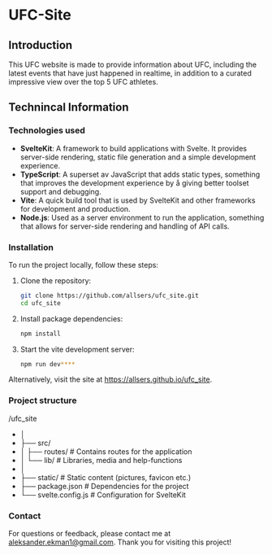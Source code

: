 # UFC-Site
## Introduction

This UFC website is made to provide information about UFC, including the latest events that have just happened in realtime, in addition to a curated
impressive view over the top 5 UFC athletes.

## Technincal Information

### Technologies used
- **SvelteKit**: A framework to build applications with Svelte. It provides server-side rendering, static file generation and a simple development experience.
- **TypeScript**: A superset av JavaScript that adds static types, something that improves the development experience by å giving better toolset support and debugging.
- **Vite**: A quick build tool that is used by SvelteKit and other frameworks for development and production.
- **Node.js**: Used as a server environment to run the application, something that allows for server-side rendering and handling of API calls.

### Installation
To run the project locally, follow these steps:
1. Clone the repository:
   ```bash
   git clone https://github.com/allsers/ufc_site.git
   cd ufc_site

2. Install package dependencies:
   ```bash
   npm install

3. Start the vite development server:
   ```bash
   npm run dev****

Alternatively, visit the site at https://allsers.github.io/ufc_site.

### Project structure
/ufc_site
- │
- ├── src/
- │ ├── routes/ # Contains routes for the application
- │ └── lib/ # Libraries, media and help-functions
- │
- ├── static/ # Static content (pictures, favicon etc.)
- ├── package.json # Dependencies for the project
- └── svelte.config.js # Configuration for SvelteKit

### Contact
For questions or feedback, please contact me at aleksander.ekman1@gmail.com. Thank you for visiting this project!
